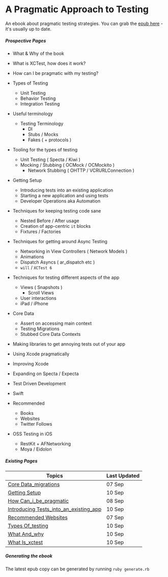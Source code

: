 A Pragmatic Approach to Testing
===============

An ebook about pragmatic testing strategies. You can grab the [epub here](https://github.com/orta/pragmatic-testing/blob/master/pragmatic_testing.epub?raw=true) - it's usually up to date.

##### Prospective Pages

* What & Why of the book
* What is XCTest, how does it work?
* How can I be pragmatic with my testing?

* Types of Testing
  * Unit Testing
  * Behavior Testing
  * Integration Testing

* Useful terminology
  * Testing Terminology
    * DI
    * Stubs / Mocks
    * Fakes ( + protocols )

* Tooling for the types of testing
  * Unit Testing ( Specta / Kiwi )
  * Mocking / Stubbing ( OCMock / OCMockito )
    * Network Stubbing ( OHTTP / VCRURLConnection )

* Getting Setup
  * Introducing tests into an existing application
  * Starting a new application and using tests
  * Developer Operations aka Automation

* Techniques for keeping testing code sane
  * Nested Before / After usage
  * Creation of app-centric `it` blocks
  * Fixtures / Factories

* Techniques for getting around Async Testing
  * Networking in View Controllers ( Network Models )
  * Animations
  * Dispatch Asyncs ( ar_dispatch etc )
  * `will` / `XCTest 6`

* Techniques for testing different aspects of the app
  * Views ( Snapshots )
    * Scroll Views
  * User interactions
  * iPad / iPhone

* Core Data
  * Assert on accessing main context
  * Testing Migrations
  * Stubbed Core Data Contexts

* Making libraries to get annoying tests out of your app
* Using Xcode pragmatically
* Improving Xcode
* Expanding on Specta / Expecta
* Test Driven Development
* Swift
* Recommended
  * Books
  * Websites
  * Twitter Follows

* OSS Testing in iOS
  * RestKit + AFNetworking
  * Moya / Eidolon

##### Existing Pages

| Topics | Last Updated |
| -------|--------------|
|[Core Data_migrations](core_data_migrations.md)|07 Sep|
|[Getting Setup](getting_setup.md)|10 Sep|
|[How Can_i_be_pragmatic](how_can_I_be_pragmatic.md)|08 Sep|
|[Introducing Tests_into_an_existing_app](introducing_tests_into_an_existing_app.md)|10 Sep|
|[Recommended Websites](recommended_websites.md)|07 Sep|
|[Types Of_testing](types_of_testing.md)|10 Sep|
|[What And_why](what_and_why.md)|10 Sep|
|[What Is_xctest](what_is_xctest.md)|10 Sep|

##### Generating the ebook

The latest epub copy can be generated by running `ruby generate.rb`

